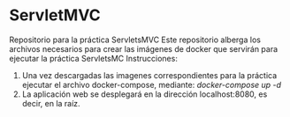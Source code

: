 # ServletMVC
Repositorio para la práctica ServletsMVC
Este repositorio alberga los archivos necesarios para crear las imágenes de docker que servirán para ejecutar la práctica ServletsMC
Instrucciones:
  1. Una vez descargadas las imagenes correspondientes para la práctica ejecutar el archivo docker-compose, mediante: *docker-compose up -d*
  2. La aplicación web se desplegará en la dirección localhost:8080, es decir, en la raíz.
  
